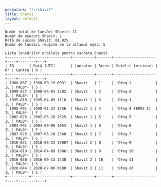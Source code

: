 ```yaml
---
permalink: "/r/shavit"
title: Shavit
layout: default
---
```


    Număr total de lansări Shavit: 11
    Număr de eșecuri Shavit: 2
    Rată de succes Shavit: 81.82%
    Număr de lansări reușite de la ultimul eșec: 5
    
    Lista lansărilor orbitale pentru racheta Shavit
    +----------+------------------+----------+-------+-------------------+----+--------+---+
    | ID       | Dată (UTC)       | Lansator | Serie | Satelit (misiune) | Or | Centru | R |
    +----------+------------------+----------+-------+-------------------+----+--------+---+
    | 1988-087 | 1988-09-19 0931  | Shavit   | 1     | 'Ofeq-1           | IL | PALB*- | S |
    | 1990-027 | 1990-04-03 1202  | Shavit   | 2     | 'Ofeq-2           | IL | PALB*- | S |
    | 1995-018 | 1995-04-05 1116  | Shavit 1 | 3     | 'Ofeq-3           | IL | PALB*- | S |
    | 1998-F01 | 1998-01-22 1256  | Shavit 1 | 4     | 'Ofeq-4 (EROS A)  | IL | PALB*- | F |
    | 2002-025 | 2002-05-28 1525  | Shavit 1 | 5     | 'Ofeq-5           | IL | PALB*- | S |
    | 2004-F01 | 2004-09-06 1053  | Shavit 1 | 6     | 'Ofeq-6           | IL | PALB*- | F |
    | 2007-025 | 2007-06-10 2340  | Shavit 2 | 7     | 'Ofeq-7           | IL | PALB*- | S |
    | 2010-031 | 2010-06-22 1900? | Shavit 2 | 8     | 'Ofeq-9           | IL | PALB*- | S |
    | 2014-019 | 2014-04-09 1906: | Shavit 2 | 9     | 'Ofeq-10          | IL | PALB*- | S |
    | 2016-056 | 2016-09-13 1438  | Shavit 2 | 10    | 'Ofeq-11          | IL | PALB*- | S |
    | 2020-044 | 2020-07-06 0100  | Shavit 2 | 11    | 'Ofeq-16          | IL | PALB*- | S |
    +----------+------------------+----------+-------+-------------------+----+--------+---+
    

